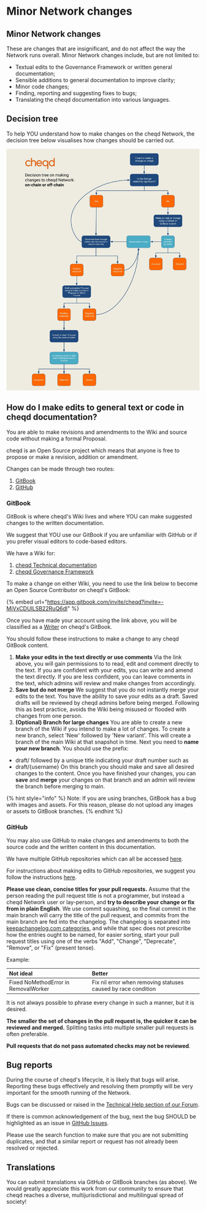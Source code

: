 # Minor Network changes

## **Minor Network changes**

These are changes that are insignificant, and do not affect the way the Network runs overall. Minor Network changes include, but are not limited to:

* Textual edits to the Governance Framework or written general documentation;
* Sensible additions to general documentation to improve clarity;
* Minor code changes;
* Finding, reporting and suggesting fixes to bugs;
* Translating the cheqd documentation into various languages.

## Decision tree

To help YOU understand how to make changes on the cheqd Network, the decision tree below visualises how changes should be carried out.

![Decision tree for Network Governance](../.gitbook/assets/on-chain-vs-off-chain-decision-tree-1-.jpg)

## How do I make edits to general text or code in cheqd documentation?

You are able to make revisions and amendments to the Wiki and source code without making a formal Proposal.

cheqd is an Open Source project which means that anyone is free to propose or make a revision, addition or amendment.

Changes can be made through two routes:

1. [GitBook](https://docs.cheqd.io/governance/)
2. [GitHub](https://github.com/cheqd)

### GitBook

GitBook is where cheqd's Wiki lives and where YOU can make suggested changes to the written documentation.

We suggest that YOU use our GitBook if you are unfamiliar with GitHub or if you prefer visual editors to code-based editors.

We have a Wiki for:

1. [cheqd Technical documentation](https://docs.cheqd.io/node/)
2. [cheqd Governance Framework](https://docs.cheqd.io/governance/)

To make a change on either Wiki, you need to use the link below to become an Open Source Contributor on cheqd's GitBook:

{% embed url="https://app.gitbook.com/invite/cheqd?invite=-MiVxCDUlLSB22RuQ6dl" %}

Once you have made your account using the link above, you will be classified as a [Writer](https://docs.gitbook.com/collaboration/team-management/setting-up-permissions) on cheqd's GitBook.

You should follow these instructions to make a change to any cheqd GitBook content.

1. **Make your edits in the text directly or use comments**  Via the link above, you will gain permissions to to read, edit and comment directly to the text.  If you are confident with your edits, you can write and amend the text directly. If you are less confident, you can leave comments in the text, which admins will review and make changes from accordingly. 
2. **Save but do not merge**  We suggest that you do not instantly merge your edits to the text. You have the ability to save your edits as a draft.   Saved drafts will be reviewed by cheqd admins before being merged.   Following this as best practice, avoids the Wiki being misused or flooded with changes from one person. 
3. **\(Optional\) Branch for large changes**  You are able to create a new branch of the Wiki if you intend to make a lot of changes.  To create a new branch, select 'New' followed by 'New variant'. This will create a branch of the main Wiki at that snapshot in time.  Next you need to **name your new branch**.  You should use the prefix:

* draft/  followed by a unique title indicating your draft number such as 
* draft/{username}  On this branch you should make and save all desired changes to the content.  Once you have finished your changes, you can **save** and **merge** your changes on that branch and an admin will review the branch before merging to main.

{% hint style="info" %}
Note: If you are using branches, GitBook has a bug with images and assets. For this reason, please do not upload any images or assets to GitBook branches. 
{% endhint %}

### GitHub

You may also use GitHub to make changes and amendments to both the source code and the written content in this documentation.  
  
We have multiple GitHub repositories which can all be accessed [here](https://github.com/cheqd).  
  
For instructions about making edits to GitHub repositories, we suggest you follow the instructions [here](https://docs.github.com/en/repositories/working-with-files/managing-files/editing-files). 

**Please use clean, concise titles for your pull requests.** Assume that the person reading the pull request title is not a programmer, but instead a cheqd Network user or lay-person, and **try to describe your change or fix from in plain English**. We use commit squashing, so the final commit in the main branch will carry the title of the pull request, and commits from the main branch are fed into the changelog. The changelog is separated into [keepachangelog.com categories](https://keepachangelog.com/en/1.0.0/), and while that spec does not prescribe how the entries ought to be named, for easier sorting, start your pull request titles using one of the verbs "Add", "Change", "Deprecate", "Remove", or "Fix" \(present tense\).

Example:

| Not ideal | Better |
| :--- | :--- |
| Fixed NoMethodError in RemovalWorker | Fix nil error when removing statuses caused by race condition |

It is not always possible to phrase every change in such a manner, but it is desired.

**The smaller the set of changes in the pull request is, the quicker it can be reviewed and merged.** Splitting tasks into multiple smaller pull requests is often preferable.

**Pull requests that do not pass automated checks may not be reviewed**.

## Bug reports

During the course of cheqd's lifecycle, it is likely that bugs will arise. Reporting these bugs effectively and resolving them promptly will be very important for the smooth running of the Network.

Bugs can be discussed or raised in the [Technical Help section of our Forum](https://github.com/cheqd/cheqd-node/discussions/categories/technical-help).

If there is common acknowledgement of the bug, next the bug SHOULD be highlighted as an issue in [GitHub Issues](https://github.com/cheqd/cheqd-node/issues).

Please use the search function to make sure that you are not submitting duplicates, and that a similar report or request has not already been resolved or rejected.

## Translations

You can submit translations via GitHub or GitBook branches \(as above\). We would greatly appreciate this work from our community to ensure that cheqd reaches a diverse, multijurisdictional and multilingual spread of society!

